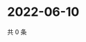 # 2022-06-10

共 0 条

<!-- BEGIN WEIBO -->
<!-- 最后更新时间 Fri Jun 10 2022 07:15:05 GMT+0800 (China Standard Time) -->

<!-- END WEIBO -->
